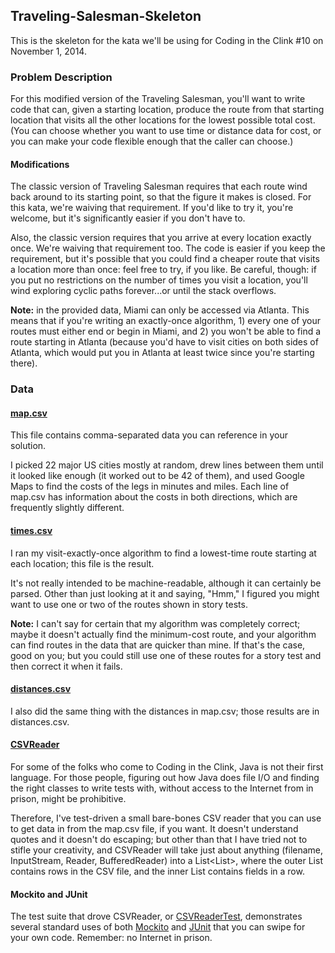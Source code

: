 ## Traveling-Salesman-Skeleton

This is the skeleton for the kata we'll be using for Coding in the Clink #10 on November 1, 2014.

### Problem Description

For this modified version of the Traveling Salesman, you'll want to write code that can, given a starting location,
produce the route from that starting location that visits all the other locations for the lowest possible total cost.
(You can choose whether you want to use time or distance data for cost, or you can make your code flexible enough
that the caller can choose.)

#### Modifications

The classic version of Traveling Salesman requires that each route wind back around to its starting point, so that
the figure it makes is closed.  For this kata, we're waiving that requirement.  If you'd like to try it, you're welcome,
but it's significantly easier if you don't have to.

Also, the classic version requires that you arrive at every location exactly once.  We're waiving that requirement too.
The code is easier if you keep the requirement, but it's possible that you could find a cheaper route that visits
a location more than once: feel free to try, if you like.  Be careful, though: if you put no restrictions on the number
of times you visit a location, you'll wind exploring cyclic paths forever...or until the stack overflows.

**Note:** in the provided data, Miami can only be accessed via Atlanta.  This means that if you're writing an
exactly-once algorithm, 1) every one of your routes must either end or begin in Miami, and 2) you won't be able
to find a route starting in Atlanta (because you'd have to visit cities on both sides of Atlanta, which would
put you in Atlanta at least twice since you're starting there).

### Data

#### [map.csv](https://github.com/dnwiebe/Traveling-Salesman-Skeleton/blob/master/src/main/resources/map.csv)

This file contains comma-separated data you can reference in your solution.

I picked 22 major US cities mostly at random, drew lines between them until it looked like enough (it worked out to be 42
of them), and used Google Maps to find the costs of the legs in minutes and miles.  Each line of map.csv has information
about the costs in both directions, which are frequently slightly different.

#### [times.csv](https://github.com/dnwiebe/Traveling-Salesman-Skeleton/blob/master/src/main/resources/times.csv)

I ran my visit-exactly-once algorithm to find a lowest-time route starting at each location; this file is the result.

It's not really intended to be machine-readable, although it can certainly be parsed.  Other than just looking at it
and saying, "Hmm," I figured you might want to use one or two of the routes shown in story tests.

**Note:** I can't say for certain that my algorithm was completely correct; maybe it doesn't actually find the
minimum-cost route, and your algorithm can find routes in the data that are quicker than mine.  If that's the case,
good on you; but you could still use one of these routes for a story test and then correct it when it fails.

#### [distances.csv](https://github.com/dnwiebe/Traveling-Salesman-Skeleton/blob/master/src/main/resources/distances.csv)

I also did the same thing with the distances in map.csv; those results are in distances.csv.

#### [CSVReader](https://github.com/dnwiebe/Traveling-Salesman-Skeleton/blob/master/src/main/java/salesman/util/CSVReader.java)

For some of the folks who come to Coding in the Clink, Java is not their first language.  For those people,
figuring out how Java does file I/O and finding the right classes to write tests with, without access to the Internet
from in prison, might be prohibitive.

Therefore, I've test-driven a small bare-bones CSV reader that you can use to get data in from the map.csv file, if
you want.  It doesn't understand quotes and it doesn't do escaping; but other than that I have tried not to stifle
your creativity, and CSVReader will take just about anything (filename, InputStream, Reader, BufferedReader) into a
List<List<String>>, where the outer List contains rows in the CSV file, and the inner List contains fields in a row.

#### Mockito and JUnit

The test suite that drove CSVReader, or
[CSVReaderTest](https://github.com/dnwiebe/Traveling-Salesman-Skeleton/blob/master/src/test/java/salesman/util/CSVReaderTest.java),
demonstrates several standard uses of both [Mockito](https://code.google.com/p/mockito/) and
[JUnit](http://junit.org/) that you can swipe for your own code.  Remember: no Internet in prison.
